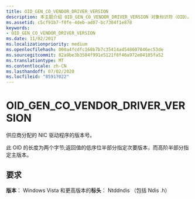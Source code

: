 ```yaml
---
title: OID_GEN_CO_VENDOR_DRIVER_VERSION
description: 本主题介绍 OID_GEN_CO_VENDOR_DRIVER_VERSION 对象标识符（OID）。
ms.assetid: c5cf91b7-f0fe-4deb-ad07-bc7304f1e878
keywords:
- OID_GEN_CO_VENDOR_DRIVER_VERSION
ms.date: 11/02/2017
ms.localizationpriority: medium
ms.openlocfilehash: 000a4fcdfc168b7b7c35414ad548607846ec53de
ms.sourcegitcommit: 82a9be3b3584f991e5121f8f46a972e04185fa52
ms.translationtype: MT
ms.contentlocale: zh-CN
ms.lasthandoff: 07/02/2020
ms.locfileid: "85917022"
---
```

# <a name="oid_gen_co_vendor_driver_version"></a>OID_GEN_CO_VENDOR_DRIVER_VERSION

供应商分配的 NIC 驱动程序的版本号。

此 OID 的长度为两个字节;返回值的低序位半部分指定次要版本，而高阶半部分指定主版本。

## <a name="requirements"></a>要求

**版本**： Windows Vista 和更高版本的**标头**： Ntddndis （包括 Ndis .h）

